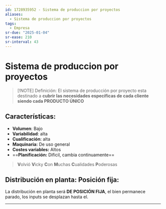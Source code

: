 ```yaml
---
id: 1728935952 - Sistema de produccion por proyectos
aliases:
  - Sistema de produccion por proyectos
tags:
  - Empresa
sr-due: "2025-01-04"
sr-ease: 210
sr-interval: 43
---
```

# Sistema de produccion por proyectos


> [!NOTE] Definición: 
> El sistema de producción por proyecto esta destinado a **cubrir las necesidades específicas de cada cliente siendo cada PRODUCTO ÚNICO**

## Características:

+ **Volumen**: Bajo
+ **Variabilidad**: alta
+ **Cualificación**: alta
+ **Maquinaria:** De uso general 
+ **Costes variables:** Altos 
+ ==**Planificación:** Dificil, cambia continuamente==

> **V**olvió **V**icky **C**on **M**uchas **C**ualidades **P**oderosas
## Distribución en planta: Posición fija:
La distribución en planta será **DE POSICIÓN FIJA**, el bien permanece parado, los inputs se desplazan hasta el.
***
